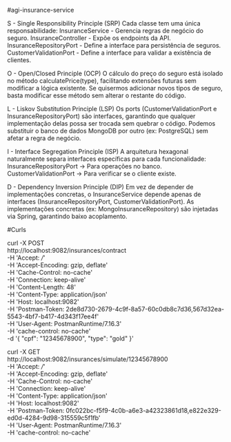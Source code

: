 #agi-insurance-service

S - Single Responsibility Principle (SRP)
Cada classe tem uma única responsabilidade: InsuranceService - Gerencia regras de negócio do seguro.
InsuranceController - Expõe os endpoints da API.
InsuranceRepositoryPort - Define a interface para persistência de seguros.
CustomerValidationPort - Define a interface para validar a existência de clientes.

O - Open/Closed Principle (OCP)
O cálculo do preço do seguro está isolado no método calculatePrice(type), facilitando extensões futuras sem modificar a lógica existente.
Se quisermos adicionar novos tipos de seguro, basta modificar esse método sem alterar o restante do código.

L - Liskov Substitution Principle (LSP)
Os ports (CustomerValidationPort e InsuranceRepositoryPort) são interfaces, garantindo que qualquer implementação delas possa ser trocada sem quebrar o código.
Podemos substituir o banco de dados MongoDB por outro (ex: PostgreSQL) sem afetar a regra de negócio.

I - Interface Segregation Principle (ISP)
A arquitetura hexagonal naturalmente separa interfaces específicas para cada funcionalidade:
InsuranceRepositoryPort → Para operações no banco.
CustomerValidationPort → Para verificar se o cliente existe.

D - Dependency Inversion Principle (DIP)
Em vez de depender de implementações concretas, o InsuranceService depende apenas de interfaces (InsuranceRepositoryPort, CustomerValidationPort). 
As implementações concretas (ex: MongoInsuranceRepository) são injetadas via Spring, garantindo baixo acoplamento.

#Curls 

curl -X POST \
http://localhost:9082/insurances/contract \
-H 'Accept: */*' \
-H 'Accept-Encoding: gzip, deflate' \
-H 'Cache-Control: no-cache' \
-H 'Connection: keep-alive' \
-H 'Content-Length: 48' \
-H 'Content-Type: application/json' \
-H 'Host: localhost:9082' \
-H 'Postman-Token: 2de8d730-2679-4c9f-8a57-60c0db8c7d36,567d32ea-5543-4bf7-b417-4d343f17ee4f' \
-H 'User-Agent: PostmanRuntime/7.16.3' \
-H 'cache-control: no-cache' \
-d '{
"cpf": "12345678900",
"type": "gold"
}'


curl -X GET \
http://localhost:9082/insurances/simulate/12345678900 \
-H 'Accept: */*' \
-H 'Accept-Encoding: gzip, deflate' \
-H 'Cache-Control: no-cache' \
-H 'Connection: keep-alive' \
-H 'Content-Type: application/json' \
-H 'Host: localhost:9082' \
-H 'Postman-Token: 0fc022bc-f5f9-4c0b-a6e3-a42323861d18,e822e329-ed0d-4284-9d98-315559c5f1fb' \
-H 'User-Agent: PostmanRuntime/7.16.3' \
-H 'cache-control: no-cache'